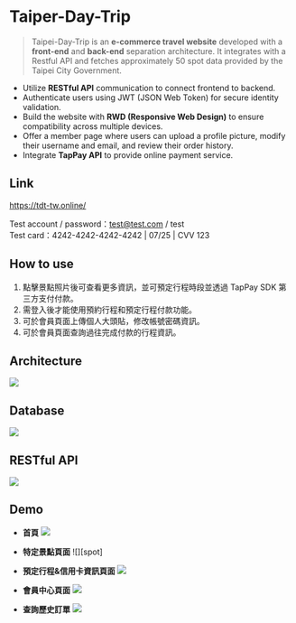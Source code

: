 # Taiper-Day-Trip
> Taipei-Day-Trip is an **e-commerce travel website** developed with a **front-end** and **back-end** separation architecture. It integrates with a Restful API and fetches approximately 50 spot data provided by the Taipei City Government.

- Utilize **RESTful API** communication to connect frontend to backend.
- Authenticate users using JWT (JSON Web Token) for secure identity validation.
- Build the website with **RWD (Responsive Web Design)** to ensure compatibility across multiple devices.
- Offer a member page where users can upload a profile picture, modify their username and email, and review their order history.
- Integrate **TapPay API** to provide online payment service.

## Link
https://tdt-tw.online/

Test account / password：test@test.com / test  
Test card：4242-4242-4242-4242 | 07/25 | CVV 123

## How to use
1. 點擊景點照片後可查看更多資訊，並可預定行程時段並透過 TapPay SDK 第三方支付付款。
2. 需登入後才能使用預約行程和預定行程付款功能。
3. 可於會員頁面上傳個人大頭貼，修改帳號密碼資訊。
4. 可於會員頁面查詢過往完成付款的行程資訊。

## Architecture

![][architecture]

[architecture]: ./readme/Architecture.png

## Database

![][database]

[database]: ./readme/database.png

## RESTful API

![][APIs]

[APIs]: ./readme/APIs.png

## Demo

* **首頁**
![][index]

[index]:./readme/index.png

* **特定景點頁面**
![][spot]

[attraction]:./readme/spot.png

* **預定行程&信用卡資訊頁面**
![][booking]

[booking]:./readme/booking.png

* **會員中心頁面**
![][membership]

[membership]:./readme/membership.png

* **查詢歷史訂單**
![][history-orderlist]

[history-orderlist]:./readme/history_order_list.png